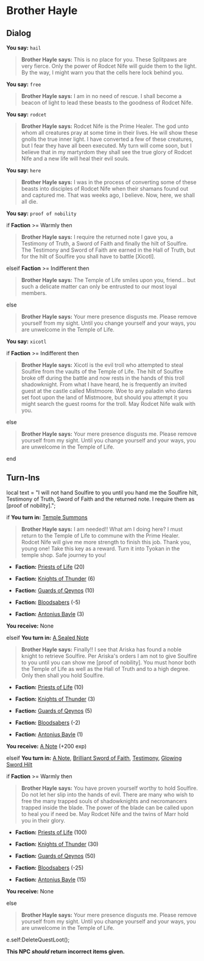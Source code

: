 # Brother Hayle
## Dialog

**You say:** `hail`



>**Brother Hayle says:** This is no place for you. These Splitpaws are very fierce. Only the power of Rodcet Nife will guide them to the light. By the way, I might warn you that the cells here lock behind you.

**You say:** `free`



>**Brother Hayle says:** I am in no need of rescue.  I shall become a beacon of light to lead these beasts to the goodness of Rodcet Nife.

**You say:** `rodcet`



>**Brother Hayle says:** Rodcet Nife is the Prime Healer. The god unto whom all creatures pray at some time in their lives. He will show these gnolls the true inner light. I have converted a few of these creatures, but I fear they have all been executed. My turn will come soon, but I believe that in my martyrdom they shall see the true glory of Rodcet Nife and a new life will heal their evil souls.

**You say:** `here`



>**Brother Hayle says:** I was in the process of converting some of these beasts into disciples of Rodcet Nife when their shamans found out and captured me. That was weeks ago, I believe. Now, here, we shall all die.

**You say:** `proof of nobility`



if **Faction** >= Warmly then



>**Brother Hayle says:** I require the returned note I gave you, a Testimony of Truth, a Sword of Faith and finally the hilt of Soulfire. The Testimony and Sword of Faith are earned in the Hall of Truth, but for the hilt of Soulfire you shall have to battle [Xicotl].


elseif **Faction** >= Indifferent then



>**Brother Hayle says:** The Temple of Life smiles upon you, friend...  but such a delicate matter can only be entrusted to our most loyal members.



else



>**Brother Hayle says:** Your mere presence disgusts me.  Please remove yourself from my sight.  Until you change yourself and your ways, you are unwelcome in the Temple of Life.




**You say:** `xicotl`



if **Faction** >= Indifferent then



>**Brother Hayle says:** Xicotl is the evil troll who attempted to steal Soulfire from the vaults of the Temple of Life. The hilt of Soulfire broke off during the battle and now rests in the hands of this troll shadowknight. From what I have heard, he is frequently an invited guest at the castle called Mistmoore. Woe to any paladin who dares set foot upon the land of Mistmoore, but should you attempt it you might search the guest rooms for the troll. May Rodcet Nife walk with you.


else



>**Brother Hayle says:** Your mere presence disgusts me.  Please remove yourself from my sight.  Until you change yourself and your ways, you are unwelcome in the Temple of Life.


end

## Turn-Ins



local text = "I will not hand Soulfire to you until you hand me the Soulfire hilt, Testimony of Truth, Sword of Faith and the returned note. I require them as [proof of nobility].";


if **You turn in:** [Temple Summons](/item/18927)


>**Brother Hayle says:** I am needed!! What am I doing here? I must return to the Temple of Life to commune with the Prime Healer. Rodcet Nife will give me more strength to finish this job. Thank you, young one! Take this key as a reward. Turn it into Tyokan in the temple shop. Safe journey to you!





* __Faction:__ [Priests of Life](/faction/341) (20)




* __Faction:__ [Knights of Thunder](/faction/280) (6)




* __Faction:__ [Guards of Qeynos](/faction/262) (10)




* __Faction:__ [Bloodsabers](/faction/221) (-5)




* __Faction:__ [Antonius Bayle](/faction/219) (3)




 **You receive:** None 

elseif **You turn in:** [A Sealed Note](/item/18936)


>**Brother Hayle says:** Finally!! I see that Ariska has found a noble knight to retrieve Soulfire. Per Ariska's orders I am not to give Soulfire to you until you can show me [proof of nobility]. You must honor both the Temple of Life as well as the Hall of Truth and to a high degree. Only then shall you hold Soulfire.


* __Faction:__ [Priests of Life](/faction/341) (10)




* __Faction:__ [Knights of Thunder](/faction/280) (3)




* __Faction:__ [Guards of Qeynos](/faction/262) (5)




* __Faction:__ [Bloodsabers](/faction/221) (-2)




* __Faction:__ [Antonius Bayle](/faction/219) (1)




 **You receive:**  [A Note](/item/18937) (+200 exp)

elseif **You turn in:** [A Note](/item/18937), [Brilliant Sword of Faith](/item/13947), [Testimony](/item/18828), [Glowing Sword Hilt](/item/12197)


if **Faction** >= Warmly then 



>**Brother Hayle says:** You have proven yourself worthy to hold Soulfire. Do not let her slip into the hands of evil. There are many who wish to free the many trapped souls of shadowknights and necromancers trapped inside the blade. The power of the blade can be called upon to heal you if need be. May Rodcet Nife and the twins of Marr hold you in their glory.



* __Faction:__ [Priests of Life](/faction/341) (100)





* __Faction:__ [Knights of Thunder](/faction/280) (30)





* __Faction:__ [Guards of Qeynos](/faction/262) (50)





* __Faction:__ [Bloodsabers](/faction/221) (-25)





* __Faction:__ [Antonius Bayle](/faction/219) (15)





 **You receive:** None 



else



>**Brother Hayle says:** Your mere presence disgusts me.  Please remove yourself from my sight.  Until you change yourself and your ways, you are unwelcome in the Temple of Life.







e.self:DeleteQuestLoot();


**This NPC *should* return incorrect items given.**


